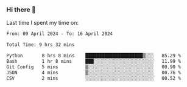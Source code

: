 ### Hi there 👋

<!--
**Grav1tum/Grav1tum** is a ✨ _special_ ✨ repository because its `README.md` (this file) appears on your GitHub profile.

Here are some ideas to get you started:

- 🔭 I’m currently working on ...
- 🌱 I’m currently learning ...
- 👯 I’m looking to collaborate on ...
- 🤔 I’m looking for help with ...
- 💬 Ask me about ...
- 📫 How to reach me: ...
- 😄 Pronouns: ...
- ⚡ Fun fact: ...
-->
Last time I spent my time on:
<!--START_SECTION:waka-->

```txt
From: 09 April 2024 - To: 16 April 2024

Total Time: 9 hrs 32 mins

Python       8 hrs 8 mins    █████████████████████▒░░░   85.29 %
Bash         1 hr 8 mins     ███░░░░░░░░░░░░░░░░░░░░░░   11.99 %
Git Config   5 mins          ▒░░░░░░░░░░░░░░░░░░░░░░░░   00.90 %
JSON         4 mins          ▒░░░░░░░░░░░░░░░░░░░░░░░░   00.76 %
CSV          2 mins          ░░░░░░░░░░░░░░░░░░░░░░░░░   00.52 %
```

<!--END_SECTION:waka-->
